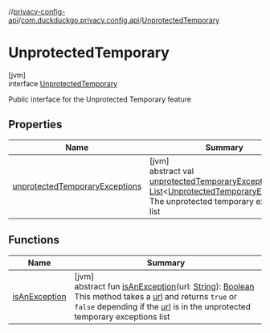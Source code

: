 //[privacy-config-api](../../../index.md)/[com.duckduckgo.privacy.config.api](../index.md)/[UnprotectedTemporary](index.md)

# UnprotectedTemporary

[jvm]\
interface [UnprotectedTemporary](index.md)

Public interface for the Unprotected Temporary feature

## Properties

| Name | Summary |
|---|---|
| [unprotectedTemporaryExceptions](unprotected-temporary-exceptions.md) | [jvm]<br>abstract val [unprotectedTemporaryExceptions](unprotected-temporary-exceptions.md): [List](https://kotlinlang.org/api/latest/jvm/stdlib/kotlin.collections/-list/index.html)&lt;[UnprotectedTemporaryException](../-unprotected-temporary-exception/index.md)&gt;<br>The unprotected temporary exceptions list |

## Functions

| Name | Summary |
|---|---|
| [isAnException](is-an-exception.md) | [jvm]<br>abstract fun [isAnException](is-an-exception.md)(url: [String](https://kotlinlang.org/api/latest/jvm/stdlib/kotlin/-string/index.html)): [Boolean](https://kotlinlang.org/api/latest/jvm/stdlib/kotlin/-boolean/index.html)<br>This method takes a [url](is-an-exception.md) and returns `true` or `false` depending if the [url](is-an-exception.md) is in the unprotected temporary exceptions list |
